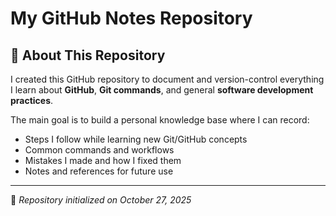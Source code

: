 # My GitHub Notes Repository

## 📘 About This Repository
I created this GitHub repository to document and version-control everything I learn about **GitHub**, **Git commands**, and general **software development practices**.

The main goal is to build a personal knowledge base where I can record:
- Steps I follow while learning new Git/GitHub concepts  
- Common commands and workflows  
- Mistakes I made and how I fixed them  
- Notes and references for future use  

---


📅 *Repository initialized on October 27, 2025*
